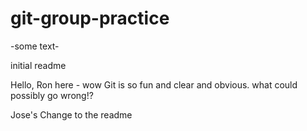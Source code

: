 # git-group-practice

-some text-

initial readme

Hello, Ron here - wow Git is so fun and clear and obvious. what could possibly go wrong!?

Jose's Change to the readme

